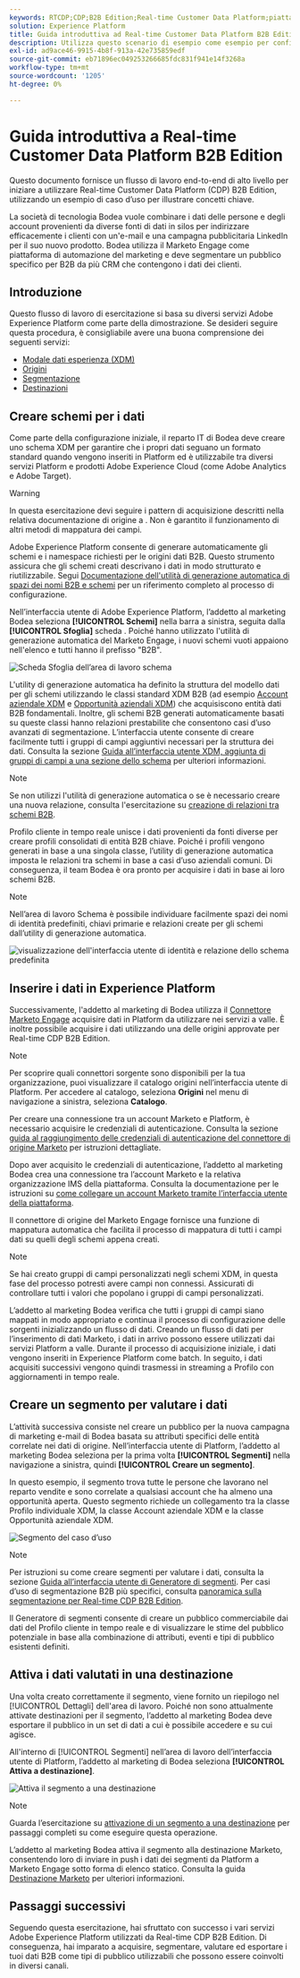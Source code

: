 ```yaml
---
keywords: RTCDP;CDP;B2B Edition;Real-time Customer Data Platform;piattaforma dati cliente in tempo reale;cdp in tempo reale;b2b;cdp
solution: Experience Platform
title: Guida introduttiva ad Real-time Customer Data Platform B2B Edition
description: Utilizza questo scenario di esempio come esempio per configurare l’implementazione di Real-time Customer Data Platform B2B Edition.
exl-id: ad9ace46-9915-4b8f-913a-42e735859edf
source-git-commit: eb71896ec049253266685fdc831f941e14f3268a
workflow-type: tm+mt
source-wordcount: '1205'
ht-degree: 0%

---
```


# Guida introduttiva a Real-time Customer Data Platform B2B Edition

Questo documento fornisce un flusso di lavoro end-to-end di alto livello per iniziare a utilizzare Real-time Customer Data Platform (CDP) B2B Edition, utilizzando un esempio di caso d’uso per illustrare concetti chiave.

La società di tecnologia Bodea vuole combinare i dati delle persone e degli account provenienti da diverse fonti di dati in silos per indirizzare efficacemente i clienti con un&#39;e-mail e una campagna pubblicitaria LinkedIn per il suo nuovo prodotto. Bodea utilizza il Marketo Engage come piattaforma di automazione del marketing e deve segmentare un pubblico specifico per B2B da più CRM che contengono i dati dei clienti.

## Introduzione

Questo flusso di lavoro di esercitazione si basa su diversi servizi Adobe Experience Platform come parte della dimostrazione. Se desideri seguire questa procedura, è consigliabile avere una buona comprensione dei seguenti servizi:

- [Modale dati esperienza (XDM)](../xdm/home.md)
- [Origini](../sources/home.md)
- [Segmentazione](../segmentation/home.md)
- [Destinazioni](../destinations/home.md)

## Creare schemi per i dati

Come parte della configurazione iniziale, il reparto IT di Bodea deve creare uno schema XDM per garantire che i propri dati seguano un formato standard quando vengono inseriti in Platform ed è utilizzabile tra diversi servizi Platform e prodotti Adobe Experience Cloud (come Adobe Analytics e Adobe Target).

>[!WARNING]
>
>In questa esercitazione devi seguire i pattern di acquisizione descritti nella relativa documentazione di origine a . Non è garantito il funzionamento di altri metodi di mappatura dei campi.

Adobe Experience Platform consente di generare automaticamente gli schemi e i namespace richiesti per le origini dati B2B. Questo strumento assicura che gli schemi creati descrivano i dati in modo strutturato e riutilizzabile. Segui [Documentazione dell&#39;utilità di generazione automatica di spazi dei nomi B2B e schemi](../sources/connectors/adobe-applications/marketo/marketo-namespaces.md) per un riferimento completo al processo di configurazione.

Nell’interfaccia utente di Adobe Experience Platform, l’addetto al marketing Bodea seleziona **[!UICONTROL Schemi]** nella barra a sinistra, seguita dalla **[!UICONTROL Sfoglia]** scheda . Poiché hanno utilizzato l&#39;utilità di generazione automatica del Marketo Engage, i nuovi schemi vuoti appaiono nell&#39;elenco e tutti hanno il prefisso &quot;B2B&quot;.

![Scheda Sfoglia dell’area di lavoro schema](./assets/b2b-tutorial/empty-b2b-schemas.png)

L&#39;utility di generazione automatica ha definito la struttura del modello dati per gli schemi utilizzando le classi standard XDM B2B (ad esempio [Account aziendale XDM](../xdm/classes/b2b/business-account.md) e [Opportunità aziendali XDM](../xdm/classes/b2b/business-opportunity.md)) che acquisiscono entità dati B2B fondamentali. Inoltre, gli schemi B2B generati automaticamente basati su queste classi hanno relazioni prestabilite che consentono casi d’uso avanzati di segmentazione. L’interfaccia utente consente di creare facilmente tutti i gruppi di campi aggiuntivi necessari per la struttura dei dati. Consulta la sezione [Guida all’interfaccia utente XDM, aggiunta di gruppi di campi a una sezione dello schema](../xdm/ui/resources/schemas.md#add-field-groups) per ulteriori informazioni.

>[!NOTE]
> 
>Se non utilizzi l&#39;utilità di generazione automatica o se è necessario creare una nuova relazione, consulta l&#39;esercitazione su [creazione di relazioni tra schemi B2B](../xdm/tutorials/relationship-b2b.md).

Profilo cliente in tempo reale unisce i dati provenienti da fonti diverse per creare profili consolidati di entità B2B chiave. Poiché i profili vengono generati in base a una singola classe, l’utility di generazione automatica imposta le relazioni tra schemi in base a casi d’uso aziendali comuni. Di conseguenza, il team Bodea è ora pronto per acquisire i dati in base ai loro schemi B2B.

>[!NOTE]
> 
>Nell’area di lavoro Schema è possibile individuare facilmente spazi dei nomi di identità predefiniti, chiavi primarie e relazioni create per gli schemi dall’utility di generazione automatica.
>
>![visualizzazione dell&#39;interfaccia utente di identità e relazione dello schema predefinita](./assets/b2b-tutorial/schema-identity-relationship.png)

## Inserire i dati in Experience Platform

Successivamente, l&#39;addetto al marketing di Bodea utilizza il [Connettore Marketo Engage](../sources/connectors/adobe-applications/marketo/marketo.md) acquisire dati in Platform da utilizzare nei servizi a valle. È inoltre possibile acquisire i dati utilizzando una delle origini approvate per Real-time CDP B2B Edition.

>[!NOTE]
> 
>Per scoprire quali connettori sorgente sono disponibili per la tua organizzazione, puoi visualizzare il catalogo origini nell’interfaccia utente di Platform. Per accedere al catalogo, seleziona **Origini** nel menu di navigazione a sinistra, seleziona **Catalogo**.

Per creare una connessione tra un account Marketo e Platform, è necessario acquisire le credenziali di autenticazione. Consulta la sezione [guida al raggiungimento delle credenziali di autenticazione del connettore di origine Marketo](../sources/connectors/adobe-applications/marketo/marketo-auth.md) per istruzioni dettagliate.

Dopo aver acquisito le credenziali di autenticazione, l’addetto al marketing Bodea crea una connessione tra l’account Marketo e la relativa organizzazione IMS della piattaforma. Consulta la documentazione per le istruzioni su [come collegare un account Marketo tramite l’interfaccia utente della piattaforma](../sources/tutorials/ui/create/adobe-applications/marketo.md).

Il connettore di origine del Marketo Engage fornisce una funzione di mappatura automatica che facilita il processo di mappatura di tutti i campi dati su quelli degli schemi appena creati.

>[!NOTE]
> 
>Se hai creato gruppi di campi personalizzati negli schemi XDM, in questa fase del processo potresti avere campi non connessi. Assicurati di controllare tutti i valori che popolano i gruppi di campi personalizzati.

L’addetto al marketing Bodea verifica che tutti i gruppi di campi siano mappati in modo appropriato e continua il processo di configurazione delle sorgenti inizializzando un flusso di dati. Creando un flusso di dati per l’inserimento di dati Marketo, i dati in arrivo possono essere utilizzati dai servizi Platform a valle. Durante il processo di acquisizione iniziale, i dati vengono inseriti in Experience Platform come batch. In seguito, i dati acquisiti successivi vengono quindi trasmessi in streaming a Profilo con aggiornamenti in tempo reale.

## Creare un segmento per valutare i dati

L’attività successiva consiste nel creare un pubblico per la nuova campagna di marketing e-mail di Bodea basata su attributi specifici delle entità correlate nei dati di origine. Nell’interfaccia utente di Platform, l’addetto al marketing Bodea seleziona per la prima volta **[!UICONTROL Segmenti]** nella navigazione a sinistra, quindi **[!UICONTROL Creare un segmento]**.

In questo esempio, il segmento trova tutte le persone che lavorano nel reparto vendite e sono correlate a qualsiasi account che ha almeno una opportunità aperta. Questo segmento richiede un collegamento tra la classe Profilo individuale XDM, la classe Account aziendale XDM e la classe Opportunità aziendale XDM.

![Segmento del caso d’uso](./assets/b2b-tutorial/use-case-segment.png)

>[!NOTE]
> 
>Per istruzioni su come creare segmenti per valutare i dati, consulta la sezione [Guida all’interfaccia utente di Generatore di segmenti](../segmentation/ui/segment-builder.md). Per casi d’uso di segmentazione B2B più specifici, consulta [panoramica sulla segmentazione per Real-time CDP B2B Edition](./segmentation/b2b.md).

Il Generatore di segmenti consente di creare un pubblico commerciabile dai dati del Profilo cliente in tempo reale e di visualizzare le stime del pubblico potenziale in base alla combinazione di attributi, eventi e tipi di pubblico esistenti definiti.

## Attiva i dati valutati in una destinazione

Una volta creato correttamente il segmento, viene fornito un riepilogo nel [!UICONTROL Dettagli] dell&#39;area di lavoro. Poiché non sono attualmente attivate destinazioni per il segmento, l’addetto al marketing Bodea deve esportare il pubblico in un set di dati a cui è possibile accedere e su cui agisce.

All&#39;interno di [!UICONTROL Segmenti] nell’area di lavoro dell’interfaccia utente di Platform, l’addetto al marketing di Bodea seleziona **[!UICONTROL Attiva a destinazione]**.

![Attiva il segmento a una destinazione](./assets/b2b-tutorial/activate-to-destination.png)

>[!NOTE]
> 
>Guarda l’esercitazione su [attivazione di un segmento a una destinazione](https://experienceleague.adobe.com/docs/marketo/using/product-docs/core-marketo-concepts/smart-lists-and-static-lists/static-lists/push-an-adobe-experience-cloud-segment-to-a-marketo-static-list.html) per passaggi completi su come eseguire questa operazione.

L’addetto al marketing Bodea attiva il segmento alla destinazione Marketo, consentendo loro di inviare in push i dati dei segmenti da Platform a Marketo Engage sotto forma di elenco statico. Consulta la guida [Destinazione Marketo](https://experienceleague.adobe.com/docs/experience-platform/destinations/catalog/adobe/marketo-engage.html) per ulteriori informazioni.

## Passaggi successivi

Seguendo questa esercitazione, hai sfruttato con successo i vari servizi Adobe Experience Platform utilizzati da Real-time CDP B2B Edition. Di conseguenza, hai imparato a acquisire, segmentare, valutare ed esportare i tuoi dati B2B come tipi di pubblico utilizzabili che possono essere coinvolti in diversi canali.
